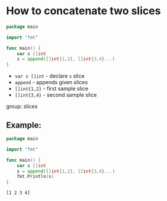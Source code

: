 # How to concatenate two slices

```go
package main

import "fmt"

func main() {
	var s []int
	s = append([]int{1,2}, []int{3,4}...)
}

```

- `var s []int` - declare `s` slice
- `append` - appends given slices
- `[]int{1,2}` - first sample slice
- `[]int{3,4}` - second sample slice

group: slices

## Example: 
```go
package main

import "fmt"

func main() {
	var s []int
	s = append([]int{1,2}, []int{3,4}...)
	fmt.Println(s)
}

```
```
[1 2 3 4]

```

